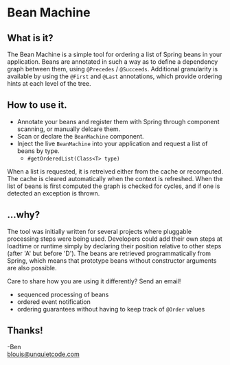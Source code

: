 # Bean Machine
## What is it?
The Bean Machine is a simple tool for ordering a list of Spring beans in your application. Beans are annotated
in such a way as to define a dependency graph between them, using `@Precedes` / `@Succeeds`. Additional granularity
is available by using the `@First` and `@Last` annotations, which provide ordering hints at each level of the tree.

## How to use it.
* Annotate your beans and register them with Spring through component scanning, or manually delcare them.
* Scan or declare the `BeanMachine` component.
* Inject the live `BeanMachine` into your application and request a list of beans by type.
  * `#getOrderedList(Class<T> type)`

When a list is requested, it is retreived either from the cache or recomputed. The cache is cleared automatically
when the context is refreshed. When the list of beans is first computed the graph is checked for cycles, and if one
is detected an exception is thrown.

## ...why?
The tool was initially written for several projects where pluggable processing steps were being used. Developers
could add their own steps at loadtime or runtime simply by declaring their position relative to other steps
(after 'A' but before 'D'). The beans are retrieved programmatically from Spring, which means that prototype beans
without constructor arguments are also possible.

Care to share how you are using it differently? Send an email!
* sequenced processing of beans
* ordered event notification
* ordering guarantees without having to keep track of `@Order` values

## Thanks!
-Ben  
blouis@unquietcode.com
